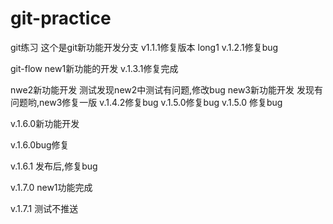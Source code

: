 # git-practice
git练习
这个是git新功能开发分支
v1.1.1修复版本
long1
v.1.2.1修复bug

git-flow
new1新功能的开发
v.1.3.1修复完成

nwe2新功能开发
测试发现new2中测试有问题,修改bug
new3新功能开发
发现有问题哟,new3修复一版
v.1.4.2修复bug
v.1.5.0修复bug
v.1.5.0 修复bug

v.1.6.0新功能开发

v.1.6.0bug修复

v.1.6.1 发布后,修复bug

v.1.7.0 new1功能完成

v.1.7.1 测试不推送
